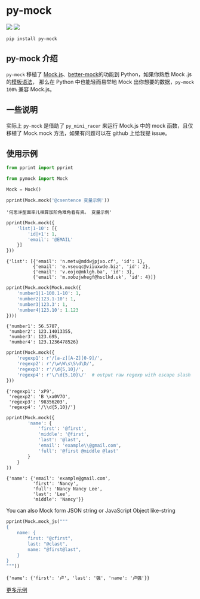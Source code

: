 # py-mock
![](https://shields.mitmproxy.org/pypi/v/py-mock.svg)
![](https://shields.mitmproxy.org/pypi/pyversions/py-mock.svg)

```shell
pip install py-mock
```
## py-mock 介绍

`py-mock` 移植了 [Mock.js](https://github.com/nuysoft/Mock
)、[better-mock](https://github.com/lavyun/better-mock)的功能到 Python，如果你熟悉 Mock
.js 的[模板语法](http://mockjs.com/examples.html)， 那么在 Python 中也能轻而易举地 Mock
 出你想要的数据，`py-mock` `100%` 兼容 Mock.js。

## 一些说明
实际上 `py-mock` 是借助了 `py_mini_racer` 来运行 Mock.js 中的 mock 函数，且仅移植了 Mock.mock
 方法，如果有问题可以在 github 上给我提 issue。

## 使用示例

```python
from pprint import pprint

from pymock import Mock

Mock = Mock()

pprint(Mock.mock('@csentence 变量示例'))
```
```
'何思许型面率儿相算加阶角难角看有资。 变量示例'
```

```python
pprint(Mock.mock({
    'list|1-10': [{
        'id|+1': 1,
        'email': '@EMAIL'
    }]
}))
```
```
{'list': [{'email': 'n.metv@mddwjpjxo.cf', 'id': 1},
          {'email': 'e.vseuqc@viiuxwde.biz', 'id': 2},
          {'email': 'v.eoje@mklgh.ba', 'id': 3},
          {'email': 'm.xobzjwhegf@hsclkd.uk', 'id': 4}]}
```

```python
pprint(Mock.mock(Mock.mock({
    'number1|1-100.1-10': 1,
    'number2|123.1-10': 1,
    'number3|123.3': 1,
    'number4|123.10': 1.123
})))
```
```
{'number1': 56.5787,
 'number2': 123.14013355,
 'number3': 123.695,
 'number4': 123.1236478526}
```

```python
pprint(Mock.mock({
    'regexp1': r'/[a-z][A-Z][0-9]/',
    'regexp2': r'/\w\W\s\S\d\D/',
    'regexp3': r'/\d{5,10}/',
    'regexp4': r'\/\d{5,10}\/'  # output raw regexp with escape slash
}))
```
```
{'regexp1': 'xP9',
 'regexp2': 'B \xa0V7O',
 'regexp3': '98356203',
 'regexp4': '/\\d{5,10}/'}
```

```python
pprint(Mock.mock({
        'name': {
            'first': '@first',
            'middle': '@first',
            'last': '@last',
            'email': 'example\\@gmail.com',
            'full': '@first @middle @last'
        }
    }
))
```
```
{'name': {'email': 'example@gmail.com',
          'first': 'Nancy',
          'full': 'Nancy Nancy Lee',
          'last': 'Lee',
          'middle': 'Nancy'}}
```

You can also Mock form JSON string or JavaScript Object like-string
```python
pprint(Mock.mock_js("""
{
    name: {
        first: "@cfirst", 
        last: "@clast",
        name: "@first@last",
    }
}
"""))
```

```
{'name': {'first': '卢', 'last': '强', 'name': '卢强'}}
```

[更多示例](http://mockjs.com/examples.html)
